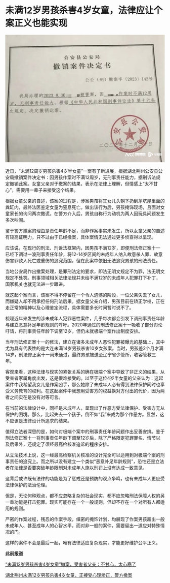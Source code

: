 # 未满12岁男孩杀害4岁女童，法律应让个案正义也能实现

![7f045d098bbf7b87619e1fcd79381046.jpg](https://raw.githubusercontent.com/qqhsx/qqnews_image/main/2024/01/30/未满12岁男孩杀害4岁女童，法律应让个案正义也能实现/7f045d098bbf7b87619e1fcd79381046.jpg)

近日，“未满12周岁男孩杀害4岁半女童”一案有了新进展，根据湖北荆州公安县公安局撤销案件决定书：因男孩作案时不满12周岁，无刑事责任能力，据刑诉法规定撤销此案。女童父亲对于撤案的结果，表示在法律上理解，但情感上“太不甘心”，需要用一辈子来接受这个结果。

根据女童父亲的自述，该案的过程是，涉案男孩将其女儿头朝下扔到茅坑屋里面的粪缸内，最终法医鉴定女童为窒息死亡。做出该行为后，男孩掩饰现场，且面对女童家长的询问两次撒谎。在警方介入后，男孩自称行为动机为两人因玩具问题发生多次吵闹。

鉴于警方撤案的理由是责任年龄不足，而非作案事实未发生，所以女童父亲的自述有较高证明力，只不过由于已经撤案，具体案情无法通过更多侦查得以呈现。

应该说，在现行的刑法、刑诉法框架内，因男孩不满12岁，即便刑法修正案十一已经下调过一波刑事责任年龄，将12-14岁区间的未成年人纳入故意杀人罪、故意伤害罪致人死亡或重伤的追究范围，但在此案中依旧无法追究男孩的刑法责任。

当地公安局作出撤案处理，是罪刑法定的要求，即法无明文规定不为罪，法无明文规定不处罚。刑事领域相关法律法规并未给不满12岁的未成年人犯罪打下补丁，国家机关也就无法进一步跟进。

就这起个案而言，该案不得不停留在一个令人遗憾的阶段，一位父亲失去了女儿，而嫌疑人却不用承担任何刑法后果。据女童父亲介绍，男孩目前在矫正学校，正在走正常的精神以及心理鉴定流程，具体需要多长时间暂时说不了。

梳理近年来发生的涉未成年人犯罪恶性案件，几乎每次都会引发下调刑事责任年龄与建立恶意补足年龄规则的呼吁。2020年通过的刑法修正案十一吸收了部分舆论吁请，将刑事责任年龄下调至12岁，但仍未就极端个案作出制度安排。

当年刑法修正案十一的修法，建立在诸多未成年人恶性犯罪被曝光的基础上，其中尤为具有代表性的是大连未满14岁男孩杀害10岁女孩案。当时，男孩差2个月才满14岁，刑法修正案十一尚未通过，最终男孩被送至辽宁省少管所，收容管教三年。

客观来看，这种法律与现实的紧张关系的确在极端个案中导致了非正义的结果，从受害者家属角度出发，这是很难接受的。以至于这位4岁半女童的父亲认为：这起案件中我希望我女儿是作案凶手，那么她除了未成年人必有得到法律保护同时也享受义务教育的权利。在这起案件中我想用受害方的权益换对方付出的代价，因为两者之间实在是没有对等可言。

在当前的法律设计中，同样是未成年人，呈现出了作恶方受法律保护、受害方无从保护的困境。那么，比起失去一个孩子，倒不如“我”来成为那个作恶方。显然，这不应该是法律设计所追求的结果。

值得立法者深思的是，如何对极端个案中的刑事责任年龄问题作出妥善安排。鉴于刑法修正案十一将刑事责任年龄下调至12岁后，除了严格限定犯罪罪名、情节以及后果外，还规定了须经最高检核准追诉的程序安排。

从立法技术上说，这一经最高检察机关核准的设计完全可以适用到对极端个案的刑事责任的追究上。而之所以没有建立一个类似“恶意补足年龄规则”，恐怕还是立法者在法律是否要突破年龄限制对未成年人施以刑罚上没有达成一致意见。

这背后或许既有法律的功能是为了惩戒还是预防的观点争鸣，也有未成年人更应受法律保护的法治伦理。

但是，无论何种观点，都不应忽略复杂的社会现实，都不应忽略刑法保障人权的另一重功能是打击犯罪。现实可能存在一个一般规则，但却不存在一个对所有人都适用的规则。

严密的作案过程，残忍的作案手段，缜密的掩饰计划，均展现了作案男孩超出一般未成年人、甚至成年人的心智水平，而对非一般的案件，需要留出一道应对特殊情况的门。

这样的案件不会是最后一起，唯有法律适应复杂现实，才能更好维护公平正义。

**此前报道**

[“未满12岁男孩杀害4岁女童”撤案，受害者父亲：不甘心，太心寒了](https://news.qq.com/rain/a/20240129A08DP600)

[湖北荆州未满12岁男孩杀害4岁女童，正接受心理矫正，警方撤案](https://news.qq.com/rain/a/20240126A0534Q00)

